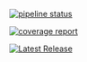 
[![pipeline status](https://gitlab.com/RobinKuiper/remnantcollectables/badges/master/pipeline.svg)](https://gitlab.com/RobinKuiper/remnantcollectables/-/commits/master)

[![coverage report](https://gitlab.com/RobinKuiper/remnantcollectables/badges/master/coverage.svg)](https://gitlab.com/RobinKuiper/remnantcollectables/-/commits/master)


[![Latest Release](https://gitlab.com/RobinKuiper/remnantcollectables/-/badges/release.svg)](https://gitlab.com/RobinKuiper/remnantcollectables/-/releases)